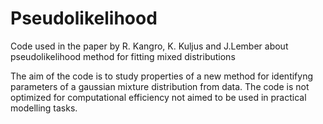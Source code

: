 # Pseudolikelihood
Code used in the paper by R. Kangro, K. Kuljus and J.Lember about pseudolikelihood method for fitting mixed distributions

The aim of the code is to study properties of a new method for identifyng parameters of a gaussian mixture distribution from  data. The code is not optimized for computational efficiency not aimed to be used in practical modelling tasks.  
